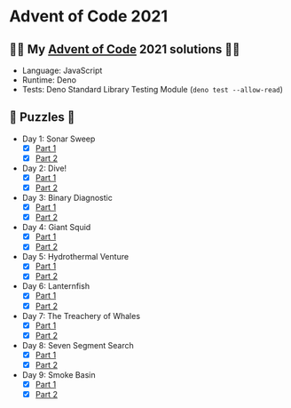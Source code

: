 # Advent of Code 2021

## 🎄🎅 My [Advent of Code](https://adventofcode.com/) 2021 solutions 🎅🎄
- Language: JavaScript
- Runtime: Deno
- Tests: Deno Standard Library Testing Module (`deno test --allow-read`)

## 🧩 Puzzles 🧩
- Day 1: Sonar Sweep
  - [x] [Part 1](day1/part1.js)
  - [x] [Part 2](day1/part2.js)
- Day 2: Dive!
  - [x] [Part 1](day2/part1.js)
  - [x] [Part 2](day2/part2.js)
- Day 3: Binary Diagnostic
  - [x] [Part 1](day3/part1.js)
  - [x] [Part 2](day3/part2.js)
- Day 4: Giant Squid
  - [x] [Part 1](day4/part1.js)
  - [x] [Part 2](day4/part2.js)
- Day 5: Hydrothermal Venture
  - [x] [Part 1](day5/part1.js)
  - [x] [Part 2](day5/part2.js)
- Day 6: Lanternfish
  - [x] [Part 1](day6/part1.js)
  - [x] [Part 2](day6/part2.js)
- Day 7: The Treachery of Whales
  - [x] [Part 1](day7/part1.js)
  - [x] [Part 2](day7/part2.js)
- Day 8: Seven Segment Search
  - [x] [Part 1](day8/part1.js)
  - [x] [Part 2](day8/part2.js)
- Day 9: Smoke Basin
  - [x] [Part 1](day9/part1.js)
  - [x] [Part 2](day9/part2.js)
